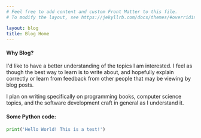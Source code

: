 ```yaml
---
# Feel free to add content and custom Front Matter to this file.
# To modify the layout, see https://jekyllrb.com/docs/themes/#overriding-theme-defaults

layout: blog
title: Blog Home
---
```


#### Why Blog?
I'd like to have a better understanding of the topics I am interested. I feel as though the
best way to learn is to write about, and hopefully explain correctly or learn from feedback from other people
that may be viewing by blog posts.

I plan on writing specifically on programming books, computer science topics, and the software development craft in general
as I understand it.

#### Some Python code:
```python
print('Hello World! This is a test!')  
```
